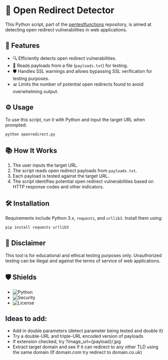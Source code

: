 
# 🚨 Open Redirect Detector

This Python script, part of the [pentestfunctions](https://github.com/pentestfunctions/open-redirect-attack) repository, is aimed at detecting open redirect vulnerabilities in web applications.

## 🎯 Features

- 🔍 Efficiently detects open redirect vulnerabilities.
- 📝 Reads payloads from a file (`payloads.txt`) for testing.
- 🛡 Handles SSL warnings and allows bypassing SSL verification for testing purposes.
- 📊 Limits the number of potential open redirects found to avoid overwhelming output.

## ⚙️ Usage

To use this script, run it with Python and input the target URL when prompted:

```bash
python openredirect.py
```

## 📚 How It Works

1. The user inputs the target URL.
2. The script reads open redirect payloads from `payloads.txt`.
3. Each payload is tested against the target URL.
4. The script identifies potential open redirect vulnerabilities based on HTTP response codes and other indicators.

## 🛠️ Installation

Requirements include Python 3.x, `requests`, and `urllib3`. Install them using:

```bash
pip install requests urllib3
```

## 🛑 Disclaimer

This tool is for educational and ethical testing purposes only. Unauthorized testing can be illegal and against the terms of service of web applications.

## 🛡️ Shields

- ![Python](https://img.shields.io/badge/python-3.x-blue.svg)
- ![Security](https://img.shields.io/badge/security-penetration%20testing-brightgreen.svg)
- ![License](https://img.shields.io/badge/license-MIT-green.svg)


## Ideas to add:
- Add in double parameters (detect parameter being tested and double it)
- Try a double-URL and triple-URL encoded version of payloads
- If extension checked, try ?image_url={payload}/.jpg
- Extract target domain and see if it can redirect to any other TLD using the same domain (If domain.com try redirect to domain.co.uk)
